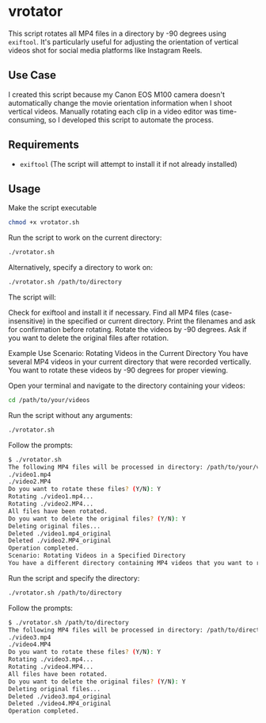 # vrotator

This script rotates all MP4 files in a directory by -90 degrees using `exiftool`. It's particularly useful for adjusting the orientation of vertical videos shot for social media platforms like Instagram Reels.

## Use Case

I created this script because my Canon EOS M100 camera doesn't automatically change the movie orientation information when I shoot vertical videos. Manually rotating each clip in a video editor was time-consuming, so I developed this script to automate the process.

## Requirements

- `exiftool` (The script will attempt to install it if not already installed)

## Usage

Make the script executable
   ```bash
   chmod +x vrotator.sh
```

Run the script to work on the current directory:

```bash
./vrotator.sh
```

Alternatively, specify a directory to work on:

```bash
./vrotator.sh /path/to/directory
```
The script will:

Check for exiftool and install it if necessary.
Find all MP4 files (case-insensitive) in the specified or current directory.
Print the filenames and ask for confirmation before rotating.
Rotate the videos by -90 degrees.
Ask if you want to delete the original files after rotation.

Example Use
Scenario: Rotating Videos in the Current Directory
You have several MP4 videos in your current directory that were recorded vertically. You want to rotate these videos by -90 degrees for proper viewing.

Open your terminal and navigate to the directory containing your videos:

```bash
cd /path/to/your/videos
```

Run the script without any arguments:

```bash
./vrotator.sh
```
Follow the prompts:

```bash
$ ./vrotator.sh
The following MP4 files will be processed in directory: /path/to/your/videos
./video1.mp4
./video2.MP4
Do you want to rotate these files? (Y/N): Y
Rotating ./video1.mp4...
Rotating ./video2.MP4...
All files have been rotated.
Do you want to delete the original files? (Y/N): Y
Deleting original files...
Deleted ./video1.mp4_original
Deleted ./video2.MP4_original
Operation completed.
Scenario: Rotating Videos in a Specified Directory
You have a different directory containing MP4 videos that you want to rotate.
```

Run the script and specify the directory:

```bash
./vrotator.sh /path/to/directory
```

Follow the prompts:

```bash
$ ./vrotator.sh /path/to/directory
The following MP4 files will be processed in directory: /path/to/directory
./video3.mp4
./video4.MP4
Do you want to rotate these files? (Y/N): Y
Rotating ./video3.mp4...
Rotating ./video4.MP4...
All files have been rotated.
Do you want to delete the original files? (Y/N): Y
Deleting original files...
Deleted ./video3.mp4_original
Deleted ./video4.MP4_original
Operation completed.
```